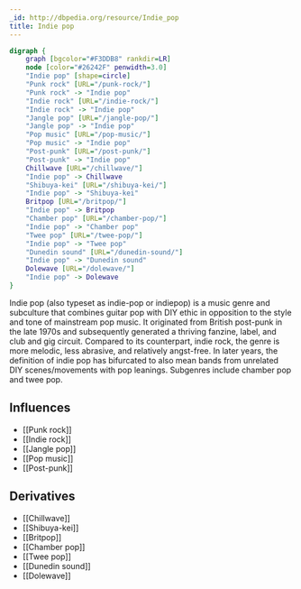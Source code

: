 ```yaml
---
_id: http://dbpedia.org/resource/Indie_pop
title: Indie pop
---
```


```dot
digraph {
	graph [bgcolor="#F3DDB8" rankdir=LR]
	node [color="#26242F" penwidth=3.0]
	"Indie pop" [shape=circle]
	"Punk rock" [URL="/punk-rock/"]
	"Punk rock" -> "Indie pop"
	"Indie rock" [URL="/indie-rock/"]
	"Indie rock" -> "Indie pop"
	"Jangle pop" [URL="/jangle-pop/"]
	"Jangle pop" -> "Indie pop"
	"Pop music" [URL="/pop-music/"]
	"Pop music" -> "Indie pop"
	"Post-punk" [URL="/post-punk/"]
	"Post-punk" -> "Indie pop"
	Chillwave [URL="/chillwave/"]
	"Indie pop" -> Chillwave
	"Shibuya-kei" [URL="/shibuya-kei/"]
	"Indie pop" -> "Shibuya-kei"
	Britpop [URL="/britpop/"]
	"Indie pop" -> Britpop
	"Chamber pop" [URL="/chamber-pop/"]
	"Indie pop" -> "Chamber pop"
	"Twee pop" [URL="/twee-pop/"]
	"Indie pop" -> "Twee pop"
	"Dunedin sound" [URL="/dunedin-sound/"]
	"Indie pop" -> "Dunedin sound"
	Dolewave [URL="/dolewave/"]
	"Indie pop" -> Dolewave
}
```

Indie pop (also typeset as indie-pop or indiepop) is a music genre and subculture that combines guitar pop with DIY ethic in opposition to the style and tone of mainstream pop music. It originated from British post-punk in the late 1970s and subsequently generated a thriving fanzine, label, and club and gig circuit. Compared to its counterpart, indie rock, the genre is more melodic, less abrasive, and relatively angst-free. In later years, the definition of indie pop has bifurcated to also mean bands from unrelated DIY scenes/movements with pop leanings. Subgenres include chamber pop and twee pop.

## Influences

- [[Punk rock]]
- [[Indie rock]]
- [[Jangle pop]]
- [[Pop music]]
- [[Post-punk]]

## Derivatives

- [[Chillwave]]
- [[Shibuya-kei]]
- [[Britpop]]
- [[Chamber pop]]
- [[Twee pop]]
- [[Dunedin sound]]
- [[Dolewave]]
